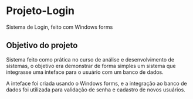 # Projeto-Login
Sistema de Login, feito com Windows forms

## Objetivo do projeto

Sistema feito como prática no curso de análise e desenvolvimento de sistemas,
o objetivo era demonstrar de forma simples um sistema que integrasse uma inteface para o usuário
com um banco de dados.

A inteface foi criada usando o Windows forms, e a integração ao banco de dados foi utilizada para
validação de senha e cadastro de novos usuários.
